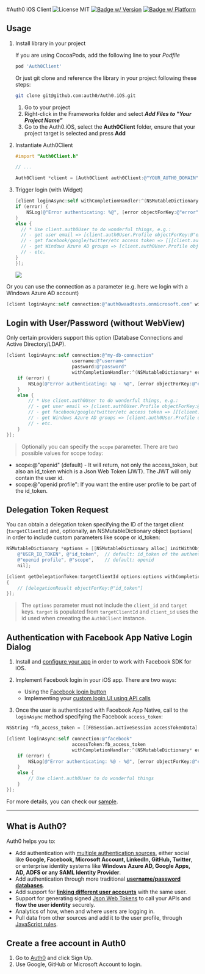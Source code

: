 #Auth0 iOS Client ![License MIT](https://go-shields.herokuapp.com/license-MIT-blue.png)
[![Badge w/ Version](https://cocoapod-badges.herokuapp.com/v/Auth0Client/0.0.10/badge.png)](https://cocoadocs.org/docsets/NSStringMask)
[![Badge w/ Platform](https://cocoapod-badges.herokuapp.com/p/Auth0Client/badge.png)](https://cocoadocs.org/docsets/NSStringMask)
## Usage

1. Install library in your project

	If you are using CocoaPods, add the following line to your _Podfile_
	```ruby
	pod 'Auth0Client'
	```
	Or just git clone and reference the library in your project following these steps:
	```bash
	git clone git@github.com:auth0/Auth0.iOS.git
	```

	1. Go to your project
	2. Right-click in the Frameworks folder and select ___Add Files to "Your Project Name"___
	3. Go to the Auth0.iOS, select the __Auth0Client__ folder, ensure that your project target is selected and press __Add__

2. Instantiate Auth0Client

	```Objective-c
	#import "Auth0Client.h"

	// ...

	Auth0Client *client = [Auth0Client auth0Client:@"YOUR_AUTH0_DOMAIN" clientId:@"YOUR_CLIENT_ID"];
	```

3. Trigger login (with Widget)

	```Objective-c
	[client loginAsync:self withCompletionHandler:^(NSMutableDictionary* error) {
    if (error) {
    	NSLog(@"Error authenticating: %@", [error objectForKey:@"error"]);
    }
    else {
      // * Use client.auth0User to do wonderful things, e.g.:
      // - get user email => [client.auth0User.Profile objectForKey:@"email"]
      // - get facebook/google/twitter/etc access token => [[[client.auth0User.Profile objectForKey:@"identities"] objectAtIndex:0] objectForKey:@"access_token"]
      // - get Windows Azure AD groups => [client.auth0User.Profile objectForKey:@"groups"]
      // - etc.
    }
	}];
	```

	![](http://puu.sh/4nZfX.png)

Or you can use the connection as a parameter (e.g. here we login with a Windows Azure AD account)

```Objective-c
[client loginAsync:self connection:@"auth0waadtests.onmicrosoft.com" withCompletionHandler:^(NSMutableDictionary* error) { ... }];
```

## Login with User/Password (without WebView)

Only certain providers support this option (Database Connections and Active Directory/LDAP).

```Objective-c
[client loginAsync:self connection:@"my-db-connection"
						username:@"username"
						password:@"password"
						withCompletionHandler:^(NSMutableDictionary* error) {
	if (error) {
		NSLog(@"Error authenticating: %@ - %@", [error objectForKey:@"error"], [error objectForKey:@"error_description"]);
	}
	else {
		// * Use client.auth0User to do wonderful things, e.g.:
		// - get user email => [client.auth0User.Profile objectForKey:@"email"]
		// - get facebook/google/twitter/etc access token => [[[client.auth0User.Profile objectForKey:@"identities"] objectAtIndex:0] objectForKey:@"access_token"]
		// - get Windows Azure AD groups => [client.auth0User.Profile objectForKey:@"groups"]
		// - etc.
	}
}];
```

> Optionally you can specify the `scope` parameter. There are two possible values for scope today:
* scope:@"openid" (default) - It will return, not only the access_token, but also an id_token which is a Json Web Token (JWT). The JWT will only contain the user id.
* scope:@"openid profile": If you want the entire user profile to be part of the id_token.

## Delegation Token Request

You can obtain a delegation token specifying the ID of the target client (`targetClientId`) and, optionally, an NSMutableDictionary object (`options`) in order to include custom parameters like scope or id_token:

```Objective-c
NSMutableDictionary *options = [[NSMutableDictionary alloc] initWithObjectsAndKeys:
	@"USER_ID_TOKEN", @"id_token", 	// default: id_token of the authenticated user (client.auth0User.IdToken)
	@"openid profile", @"scope", 	// default: openid
	nil];

[client getDelegationToken:targetClientId options:options withCompletionHandler:^(NSMutableDictionary* delegationResult)
{
	// [delegationResult objectForKey:@"id_token"]
}];
```

> The `options` parameter must not include the `client_id` and `target` keys. `target` is populated from `targetClientId` and `client_id` uses the id used when creeating the `Auth0Client` instance.

## Authentication with Facebook App Native Login Dialog

1. Install and [configure your app](https://developers.facebook.com/docs/ios/getting-started/) in order to work with Facebook SDK for iOS.

2. Implement Facebook login in your iOS app. There are two ways:
	* Using the [Facebook login button](https://developers.facebook.com/docs/facebook-login/ios/v2.0#login-button)
	* Implementing your [custom login UI using API calls](https://developers.facebook.com/docs/facebook-login/ios/v2.0#login-apicalls)

3. Once the user is authenticated with Facebook App Native, call to the `loginAsync` method specifying the Facebook `access_token`:

```Objective-c
NSString *fb_access_token = [[FBSession.activeSession accessTokenData] accessToken];

[client loginAsync:self connection:@"facebook"
						accessToken:fb_access_token
						withCompletionHandler:^(NSMutableDictionary* error) {
	if (error) {
		NSLog(@"Error authenticating: %@ - %@", [error objectForKey:@"error"], [error objectForKey:@"error_description"]);
	}
	else {
		// Use client.auth0User to do wonderful things
	}
}];
```

For more details, you can check our [sample](/Auth0Client.AppNativeLoginSample).

---

## What is Auth0?

Auth0 helps you to:

* Add authentication with [multiple authentication sources](https://docs.auth0.com/identityproviders), either social like **Google, Facebook, Microsoft Account, LinkedIn, GitHub, Twitter**, or enterprise identity systems like **Windows Azure AD, Google Apps, AD, ADFS or any SAML Identity Provider**.
* Add authentication through more traditional **[username/password databases](https://docs.auth0.com/mysql-connection-tutorial)**.
* Add support for **[linking different user accounts](https://docs.auth0.com/link-accounts)** with the same user.
* Support for generating signed [Json Web Tokens](https://docs.auth0.com/jwt) to call your APIs and **flow the user identity** securely.
* Analytics of how, when and where users are logging in.
* Pull data from other sources and add it to the user profile, through [JavaScript rules](https://docs.auth0.com/rules).

## Create a free account in Auth0

1. Go to [Auth0](http://developers.auth0.com) and click Sign Up.
2. Use Google, GitHub or Microsoft Account to login.

